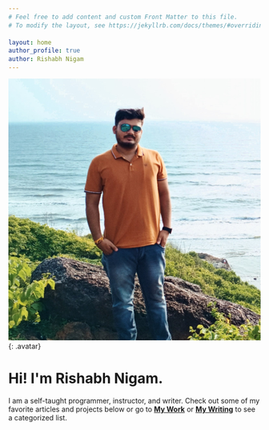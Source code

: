 ```yaml
---
# Feel free to add content and custom Front Matter to this file.
# To modify the layout, see https://jekyllrb.com/docs/themes/#overriding-theme-defaults

layout: home
author_profile: true
author: Rishabh Nigam
---
```


![Rishabh Nigam](/assets/images/Rishabh_DP.jpg){: .avatar} 

# Hi! I'm Rishabh Nigam. 
I am a self-taught programmer, instructor, and writer. Check out some of my favorite articles and projects below or go to [**My Work**](/mywork) or [**My Writing**](/mywriting) to see a categorized list.